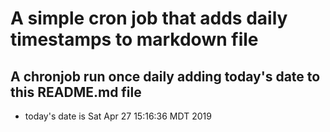 A simple cron job that adds daily timestamps to markdown file
============================================================
## A chronjob run once daily adding today's date to this README.md file
* today's date is Sat Apr 27 15:16:36 MDT 2019
